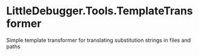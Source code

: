 # LittleDebugger.Tools.TemplateTransformer
Simple template transformer for translating substitution strings in files and paths 
